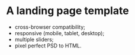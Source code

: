 # A landing page template
- cross-browser compatibility;
- responsive (mobile, tablet, desktop);
- multiple sliders;
- pixel perfect PSD to HTML.
